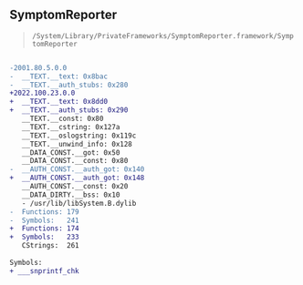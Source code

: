 ## SymptomReporter

> `/System/Library/PrivateFrameworks/SymptomReporter.framework/SymptomReporter`

```diff

-2001.80.5.0.0
-  __TEXT.__text: 0x8bac
-  __TEXT.__auth_stubs: 0x280
+2022.100.23.0.0
+  __TEXT.__text: 0x8dd0
+  __TEXT.__auth_stubs: 0x290
   __TEXT.__const: 0x80
   __TEXT.__cstring: 0x127a
   __TEXT.__oslogstring: 0x119c
   __TEXT.__unwind_info: 0x128
   __DATA_CONST.__got: 0x50
   __DATA_CONST.__const: 0x80
-  __AUTH_CONST.__auth_got: 0x140
+  __AUTH_CONST.__auth_got: 0x148
   __AUTH_CONST.__const: 0x20
   __DATA_DIRTY.__bss: 0x10
   - /usr/lib/libSystem.B.dylib
-  Functions: 179
-  Symbols:   241
+  Functions: 174
+  Symbols:   233
   CStrings:  261
 
Symbols:
+ ___snprintf_chk

```
